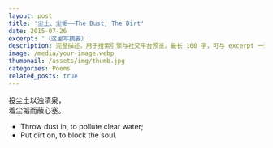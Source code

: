 ```yaml
---
layout: post
title: '尘土、尘垢——The Dust, The Dirt'
date: 2015-07-26
excerpt: '（这里写摘要）'
description: 完整描述，用于搜索引擎与社交平台预览，最长 160 字，可与 excerpt 一致
image: /media/your-image.webp
thumbnail: /assets/img/thumb.jpg
categories: Poems
related_posts: true
---
```


投尘土以浊清泉，  
着尘垢而蔽心塞。

- Throw dust in, to pollute clear water;
- Put dirt on, to block the soul.